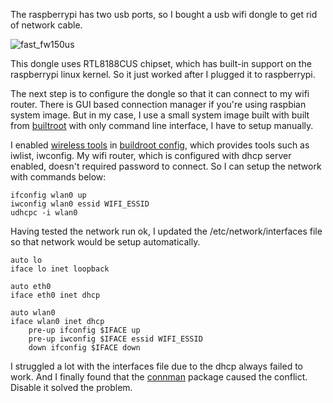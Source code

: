 The raspberrypi has two usb ports, so I bought a usb wifi dongle to get rid of network cable.

![fast_fw150us](http://farm9.staticflickr.com/8092/8530353671_eda125f75e_q.jpg)

This dongle uses RTL8188CUS chipset, which has built-in support on the raspberrypi linux kernel. So it just worked after I plugged it to raspberrypi.


The next step is to configure the dongle so that it can connect to my wifi router. There is GUI based connection manager if you're using raspbian system image. But in my case, I use a small system image built with built from [builtroot](https://github.com/rxwen/RaspberryPi-BuildRoot/) with only command line interface, I have to setup manually.


I enabled [wireless tools](http://www.hpl.hp.com/personal/Jean_Tourrilhes/Linux/Tools.html) in [buildroot config](https://github.com/rxwen/RaspberryPi-BuildRoot/blob/master/configs/raspberrypi_simple_defconfig), which provides tools such as iwlist, iwconfig. My wifi router, which is configured with dhcp server enabled, doesn't required password to connect. So I can setup the network with commands below:


    ifconfig wlan0 up
    iwconfig wlan0 essid WIFI_ESSID
    udhcpc -i wlan0


Having tested the network run ok, I updated the /etc/network/interfaces file so that network would be setup automatically.


    auto lo
    iface lo inet loopback

    auto eth0
    iface eth0 inet dhcp

    auto wlan0
    iface wlan0 inet dhcp
        pre-up ifconfig $IFACE up
        pre-up iwconfig $IFACE essid WIFI_ESSID
        down ifconfig $IFACE down


I struggled a lot with the interfaces file due to the dhcp always failed to work. And I finally found that the [connman](http://connman.net/) package caused the conflict. Disable it solved the problem.
